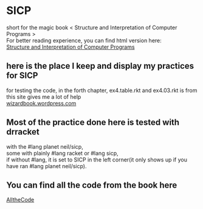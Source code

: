 # SICP  
short for the magic book < Structure and Interpretation of Computer Programs >  
For better reading experience, you can find html version here:  
[Structure and Interpretation of Computer Programs](http://sarabander.github.io/sicp/html/index.xhtml#SEC_Contents)


## here is the place I keep and display my practices for SICP  
for testing the code, in the forth chapter, ex4.table.rkt and ex4.03.rkt is from  
this site gives me a lot of help  
[wizardbook.wordpress.com](https://wizardbook.wordpress.com/2010/12/25/exercise-4-3/)

## Most of the practice done here is tested with drracket  
with the #lang planet neil/sicp,  
some with plainly #lang racket or #lang sicp,  
if without #lang, it is set to SICP in the left corner(it only shows up if you have ran #lang planet neil/sicp).  

## You can find all the code from the book here
[AlltheCode](https://mitpress.mit.edu/sicp/code/index.html)
